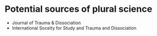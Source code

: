 # Potential sources of plural science

- Journal of Trauma & Dissociation
- International Soceity for Study and Trauma and Dissociation
